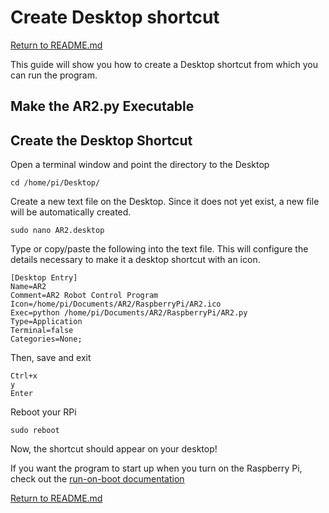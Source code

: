 # Create Desktop shortcut
[Return to README.md](../README.md)

This guide will show you how to create a Desktop shortcut from which you can run the program.

## Make the AR2.py Executable

## Create the Desktop Shortcut

Open a terminal window and point the directory to the Desktop
```
cd /home/pi/Desktop/
```

Create a new text file on the Desktop.  Since it does not yet exist, a new file will be automatically created.
```
sudo nano AR2.desktop
```

Type or copy/paste the following into the text file.  This will configure the details necessary to make it a desktop shortcut with an icon.
```
[Desktop Entry]
Name=AR2
Comment=AR2 Robot Control Program
Icon=/home/pi/Documents/AR2/RaspberryPi/AR2.ico
Exec=python /home/pi/Documents/AR2/RaspberryPi/AR2.py
Type=Application
Terminal=false
Categories=None;
```
Then, save and exit
```
Ctrl+x
y
Enter
```

Reboot your RPi
```
sudo reboot
```

Now, the shortcut should appear on your desktop!

If you want the program to start up when you turn on the Raspberry Pi, check out the [run-on-boot documentation](./RUN-ON-BOOT.md)

[Return to README.md](../README.md)
